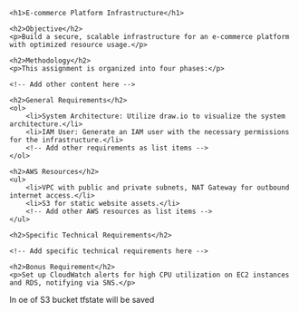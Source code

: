<!DOCTYPE html>
<html lang="en">

<head>
    <meta charset="UTF-8">
    <meta name="viewport" content="width=device-width, initial-scale=1.0">
    <title>E-commerce Platform Infrastructure</title>
</head>

<body>

    <h1>E-commerce Platform Infrastructure</h1>

    <h2>Objective</h2>
    <p>Build a secure, scalable infrastructure for an e-commerce platform with optimized resource usage.</p>

    <h2>Methodology</h2>
    <p>This assignment is organized into four phases:</p>

    <!-- Add other content here -->

    <h2>General Requirements</h2>
    <ol>
        <li>System Architecture: Utilize draw.io to visualize the system architecture.</li>
        <li>IAM User: Generate an IAM user with the necessary permissions for the infrastructure.</li>
        <!-- Add other requirements as list items -->
    </ol>

    <h2>AWS Resources</h2>
    <ul>
        <li>VPC with public and private subnets, NAT Gateway for outbound internet access.</li>
        <li>S3 for static website assets.</li>
        <!-- Add other AWS resources as list items -->
    </ul>

    <h2>Specific Technical Requirements</h2>

    <!-- Add specific technical requirements here -->

    <h2>Bonus Requirement</h2>
    <p>Set up CloudWatch alerts for high CPU utilization on EC2 instances and RDS, notifying via SNS.</p>

</body>

</html>

In oe of S3 bucket tfstate will be saved
